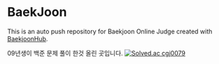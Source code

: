 # BaekJoon
This is an auto push repository for Baekjoon Online Judge created with [BaekjoonHub](https://github.com/BaekjoonHub/BaekjoonHub).

09년생이 백준 문제 풀이 한것 올린 곳입니다.
[![Solved.ac
cgj0079](http://mazassumnida.wtf/api/mini/generate_badge?boj={handle})](https://solved.ac/cgj0079)
